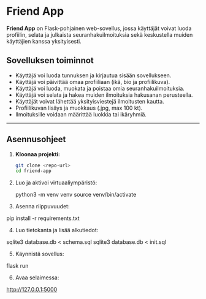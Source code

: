 # Friend App

**Friend App** on Flask-pohjainen web-sovellus, jossa käyttäjät voivat luoda profiilin, selata ja julkaista seuranhakuilmoituksia sekä keskustella muiden käyttäjien kanssa yksityisesti.

##  Sovelluksen toiminnot

* Käyttäjä voi luoda tunnuksen ja kirjautua sisään sovellukseen.
* Käyttäjä voi päivittää omaa profiiliaan (ikä, bio ja profiilikuva).
* Käyttäjä voi luoda, muokata ja poistaa omia seuranhakuilmoituksia.
* Käyttäjä voi selata ja hakea muiden ilmoituksia hakusanan perusteella.
* Käyttäjät voivat lähettää yksityisviestejä ilmoitusten kautta.
* Profiilikuvan lisäys ja muokkaus (.jpg, max 100 kt).
* Ilmoituksille voidaan määrittää luokkia tai ikäryhmiä.

---

## Asennusohjeet

1. **Kloonaa projekti:**
   ```bash
   git clone <repo-url>
   cd friend-app

2. Luo ja aktivoi virtuaaliympäristö:

   python3 -m venv venv
   source venv/bin/activate

 3. Asenna riippuvuudet:

   pip install -r requirements.txt

 4. Luo tietokanta ja lisää alkutiedot:

   sqlite3 database.db < schema.sql
   sqlite3 database.db < init.sql
   
 5. Käynnistä sovellus:

   flask run

 6. Avaa selaimessa:
  
  http://127.0.0.1:5000



